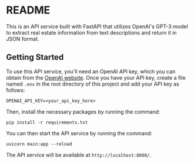 
# README

This is an API service built with FastAPI that utilizes OpenAI's GPT-3 model to extract real estate information from text descriptions and return it in JSON format.

## Getting Started

To use this API service, you'll need an OpenAI API key, which you can obtain from the [OpenAI website](https://beta.openai.com/signup/). Once you have your API key, create a file named `.env` in the root directory of this project and add your API key as follows:
``````
OPENAI_API_KEY=<your_api_key_here>
``````
Then, install the necessary packages by running the command:
``````
pip install -r requirements.txt
``````
You can then start the API service by running the command:
``````
uvicorn main:app --reload
``````
The API service will be available at `http://localhost:8000/`.


